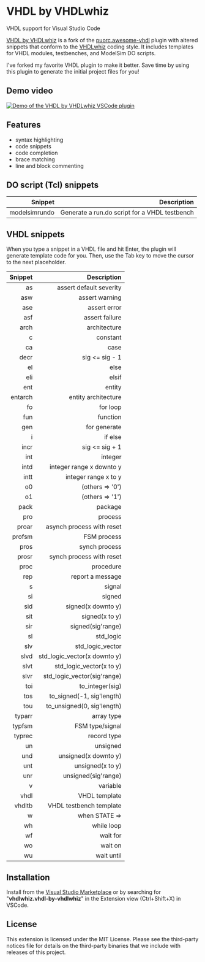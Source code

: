 # VHDL by VHDLwhiz

VHDL support for Visual Studio Code

[VHDL by VHDLwhiz](https://github.com/jonasjj/awesome-vhdl) is a fork of the [puorc.awesome-vhdl](https://github.com/puorc/awesome-vhdl) plugin with altered  snippets that conform to the [VHDLwhiz](https://vhdlwhiz.com) coding style. It includes templates for VHDL modules, testbenches, and ModelSim DO scripts.

I've forked my favorite VHDL plugin to make it better. Save time by using this plugin to generate the initial project files for you!

## Demo video

[![Demo of the VHDL by VHDLwhiz VSCode plugin](https://raw.githubusercontent.com/jonasjj/awesome-vhdl/master/images/youtube-thumb.png)](https://youtu.be/V7zlAAjid98)

## Features
- syntax highlighting
- code snippets
- code completion
- brace matching
- line and block commenting

## DO script (Tcl) snippets

| Snippet       | Description                                   |
|          ---: |                                          ---: |
| modelsimrundo | Generate a run.do script for a VHDL testbench |

## VHDL snippets

When you type a snippet in a VHDL file and hit Enter, the plugin will generate template code for you. Then, use the Tab key to move the cursor to the next placeholder.

| Snippet | Description                  |
|     ---:|                         ---: |                  
| as      | assert default severity      |
| asw     | assert warning               |
| ase     | assert error                 |
| asf     | assert failure               |
| arch    | architecture                 |
| c       | constant                     |
| ca      | case                         |
| decr    | sig <= sig - 1               |
| el      | else                         |
| eli     | elsif                        |
| ent     | entity                       |
| entarch | entity architecture          |
| fo      | for loop                     |
| fun     | function                     |
| gen     | for generate                 |
| i       | if else                      |
| incr    | sig <= sig + 1               |
| int     | integer                      |
| intd    | integer range x downto y     |
| intt    | integer range x to y         |
| o0      | (others => '0')              |
| o1      | (others => '1')              |
| pack    | package                      |
| pro     | process                      |
| proar   | asynch process with reset    |
| profsm  | FSM process                  |
| pros    | synch process                |
| prosr   | synch process with reset     |
| proc    | procedure                    |
| rep     | report a message             |
| s       | signal                       |
| si      | signed                       |
| sid     | signed(x downto y)           |
| sit     | signed(x to y)               |
| sir     | signed(sig'range)            |
| sl      | std_logic                    |
| slv     | std_logic_vector             |
| slvd    | std_logic_vector(x downto y) |
| slvt    | std_logic_vector(x to y)     |
| slvr    | std_logic_vector(sig'range)  |
| toi     | to_integer(sig)              |
| tos     | to_signed(-1, sig'length)    |
| tou     | to_unsigned(0, sig'length)   |
| typarr  | array type                   |
| typfsm  | FSM type/signal              |
| typrec  | record type                  |
| un      | unsigned                     |
| und     | unsigned(x downto y)         |
| unt     | unsigned(x to y)             |
| unr     | unsigned(sig'range)          |
| v       | variable                     |
| vhdl    | VHDL template                |
| vhdltb  | VHDL testbench template      |
| w       | when STATE =>                |
| wh      | while loop                   |
| wf      | wait for                     |
| wo      | wait on                      |
| wu      | wait until                   |                

## Installation

Install from the [Visual Studio Marketplace](https://marketplace.visualstudio.com/items?itemName=vhdlwhiz.vhdl-by-vhdlwhiz) or by searching for "**vhdlwhiz.vhdl-by-vhdlwhiz**" in the Extension view (Ctrl+Shift+X) in VSCode.

## License
This extension is licensed under the MIT License. Please see the third-party notices file for details on the third-party binaries that we include with releases of this project.